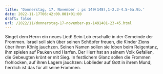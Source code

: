 ```yaml
---
title: 'Donnerstag, 17. November : ps 149(148),1-2.3-4.5-6a.9b.'
date: 2022-11-17T06:42:00.001+01:00
draft: false
url: /2022/11/donnerstag-17-november-ps-1491481-23-45.html
---
```


Singet dem Herrn ein neues Lied! Sein Lob erschalle in der Gemeinde der Frommen. Israel soll sich über seinen Schöpfer freuen, die Kinder Zions über ihren König jauchzen. Seinen Namen sollen sie loben beim Reigentanz, ihm spielen auf Pauken und Harfen. Der Herr hat an seinem Volk Gefallen, die Gebeugten krönt er mit Sieg. In festlichem Glanz sollen die Frommen frohlocken, auf ihren Lagern jauchzen: Loblieder auf Gott in ihrem Mund, herrlich ist das für all seine Frommen.